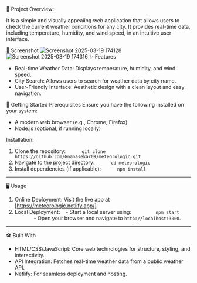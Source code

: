 🌟 Project Overview:

 It is a simple and visually appealing web application that allows users to check the current weather conditions for any city. It provides real-time data, including temperature, humidity, and wind speed, in an intuitive user interface.

📸 Screenshot
![Screenshot 2025-03-19 174128](https://github.com/user-attachments/assets/00eb7ec4-7ae1-44db-9d86-9c80de2bf81e)
![Screenshot 2025-03-19 174316](https://github.com/user-attachments/assets/ec3c0474-19d8-43f1-8d36-3b6a3f4d6ab8)
✨ Features
- Real-time Weather Data: Displays temperature, humidity, and wind speed.
- City Search: Allows users to search for weather data by city name.
- User-Friendly Interface: Aesthetic design with a clean layout and easy navigation.

🚀 Getting Started
 Prerequisites
Ensure you have the following installed on your system:
- A modern web browser (e.g., Chrome, Firefox)
- Node.js (optional, if running locally)

 Installation: 
1. Clone the repository:
   ```
   git clone https://github.com/Gnanasekar09/meteorologic.git
   ```
2. Navigate to the project directory:
   ```
   cd meteorologic
   ```
3. Install dependencies (if applicable):
   ```
   npm install
   ```

---

🖥️ Usage

1. Online Deployment: Visit the live app at [https://meteorologic.netlify.app/]
2. Local Deployment:
   - Start a local server using:
     ```
     npm start
     ```
   - Open your browser and navigate to `http://localhost:3000`.

---

🛠️ Built With
- HTML/CSS/JavaScript: Core web technologies for structure, styling, and interactivity.
- API Integration: Fetches real-time weather data from a public weather API.
- Netlify: For seamless deployment and hosting.
